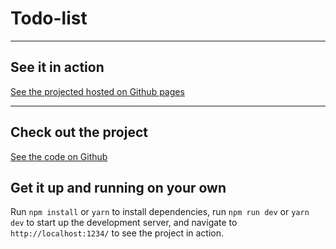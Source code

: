# Todo-list

---

## See it in action

[See the projected hosted on Github pages](https://brandons42.github.io/todo-list/)

---

## Check out the project

[See the code on Github](https://github.com/Brandons42/todo-list/)

## Get it up and running on your own

Run `npm install` or `yarn` to install dependencies, run `npm run dev` or `yarn dev` to start up the development server, and navigate to `http://localhost:1234/` to see the project in action.
